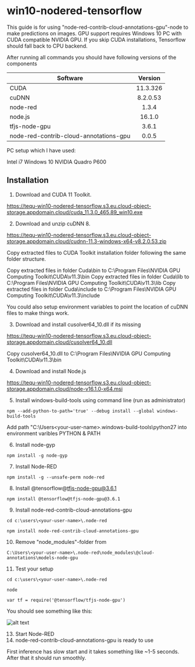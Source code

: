# win10-nodered-tensorflow
This guide is for using "node-red-contrib-cloud-annotations-gpu"-node to make predictions on images. GPU support requires Windows 10 PC with CUDA compatible NVIDIA GPU. If you skip CUDA installations, Tensorflow should fall back to CPU backend.

After running all commands you should have following versions of the components

| Software      | Version       | 
| ------------- |:-------------:| 
| CUDA          | 11.3.326      |  
| cuDNN         | 8.2.0.53	    | 
| node-red	    | 1.3.4	        |
| node.js       | 16.1.0        |
| tfjs-node-gpu | 3.6.1	        | 
| node-red-contrib-cloud-annotations-gpu | 0.0.5 |

PC setup which I have used:

Intel i7
Windows 10
NVIDIA Quadro P600

## Installation

1. Download and CUDA 11 Toolkit.

https://tequ-win10-nodered-tensorflow.s3.eu.cloud-object-storage.appdomain.cloud/cuda_11.3.0_465.89_win10.exe

2. Download and unzip cuDNN 8.

https://tequ-win10-nodered-tensorflow.s3.eu.cloud-object-storage.appdomain.cloud/cudnn-11.3-windows-x64-v8.2.0.53.zip

Copy extracted files to CUDA Toolkit installation folder following the same folder structure.

Copy extracted files in folder Cuda\bin to C:\Program Files\NVIDIA GPU Computing Toolkit\CUDA\v11.3\bin
Copy extracted files in folder Cuda\lib to C:\Program Files\NVIDIA GPU Computing Toolkit\CUDA\v11.3\lib
Copy extracted files in folder Cuda\include to C:\Program Files\NVIDIA GPU Computing Toolkit\CUDA\v11.3\include

You could also setup environment variables to point the location of cuDNN files to make things work.

3. Download and install cusolver64_10.dll if its missing

https://tequ-win10-nodered-tensorflow.s3.eu.cloud-object-storage.appdomain.cloud/cusolver64_10.dll

Copy cusolver64_10.dll to C:\Program Files\NVIDIA GPU Computing Toolkit\CUDA\v11.3\bin

4. Download and install Node.js

https://tequ-win10-nodered-tensorflow.s3.eu.cloud-object-storage.appdomain.cloud/node-v16.1.0-x64.msi

5. Install windows-build-tools using command line (run as administrator)

```npm --add-python-to-path='true' --debug install --global windows-build-tools```

Add path "C:\Users\<your-user-name>\.windows-build-tools\python27 into environment varibles PYTHON & PATH

6. Install node-gyp

```npm install -g node-gyp```

7. Install Node-RED

```npm install -g --unsafe-perm node-red```

8. Install @tensorflow@tfjs-node-gpu@3.6.1

```npm install @tensorflow@tfjs-node-gpu@3.6.1```

9. Install node-red-contrib-cloud-annotations-gpu

```cd c:\users\<your-user-name>\.node-red```

```npm install node-red-contrib-cloud-annotations-gpu```

10. Remove "node_modules"-folder from  

```C:\Users\<your-user-name>\.node-red\node_modules\@cloud-annotations\models-node-gpu```

11. Test your setup

```cd c:\users\<your-user-name>\.node-red```

```node```

```var tf = require('@tensorflow/tfjs-node-gpu')```

You should see something like this:

![alt text](
https://github.com/juhaautioniemi/win10-nodered-tensorflow/blob/master/images/node_test.JPG "Node-RED log")

13. Start Node-RED 
14. node-red-contrib-cloud-annotations-gpu is ready to use

First inference has slow start and it takes something like ~1-5 seconds. After that it should run smoothly.
